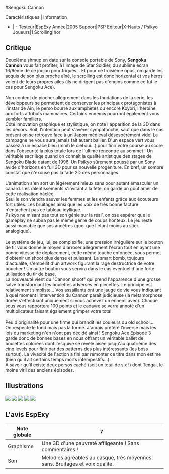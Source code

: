 #Sengoku Cannon

Caractéristiques | Information
- | -
Testeur|EspExy
Année|2005
Support|PSP
Editeur|X-Nauts / Psikyo
Joueurs|1
Scrolling|hor

## Critique
Deuxième shmup en date sur la console portable de Sony, <b>Sengoku Cannon</b> vous fait profiter, à l'image de Star Soldier, du sublime écran 16/9ème de ce joujou pour friqués... Et pour ce troisième opus, on garde les acquis de son plus proche aîné, le scrolling est donc horizontal et vos héros volent de leurs propres ailes (ils ne dirigent pas d'engins comme ce fut le cas pour Sengoku Ace).<br/><br/>Non content de piocher allègrement dans les fondations de la série, les développeurs se permettent de conserver les principaux protagonistes à l'instar de Ain, le perso bourré aux amphètes ou encore Koyori, l'héroïne aux forts attributs mammaires. Certains ennemis pourront également vous sembler familiers. <br/>Côté innovation graphique et stylistique, on note l'apparition de la 3D dans les décors. Soit, l'intention peut s'avérer sympathoche, sauf que dans le cas présent on se retrouve face à un Japon médiéval désespérément vide! La campagne ne vous aura jamais fait autant bailler. D'un espace vert vous passez à un espace bleu (mmh le ciel oui...) pour finir votre course au score dans l'obscurité la plus totale lors de l'ultime rencontre au sommet ! Un véritable sacrilège quand on connaît la qualité artistique des stages de Sengoku Blade datant de 1996. Un Psikyo sûrement poussé par un Sony avide d'horizons en full 3D pour sa nouvelle progéniture. En bref, un sombre constat que n'excuse pas la fade 2D des personnages.<br/><br/>L'animation s'en sort un légèrement mieux sans pour autant émasculer un canard. Les ralentissements s'invitant à la fête, on garde un goût amer de cette réalisation bâclée.<br/>Seul le son viendra sauver les femmes et les enfants grâce aux écouteurs fort utiles. Les bruitages ainsi que les voix de très bonne facture n'entachent pas ce tableau idyllique.<br/>Psikyo ne misant pas tout son génie sur la réal', on ose espérer que le gameplay ne subira pas le même genre de coups honteux. Le jeu reste aussi maniable que ses ancêtres (quoi que l'étant moins au stick analogique).<br/><br/>Le système de jeu, lui, se complexifie; une pression irrégulière sur le bouton de tir vous donne le moyen d'arroser allègrement l'écran tout en ayant une bonne vitesse de déplacement, cette même touche enfoncée, vous permet d'obtenir un shoot plus dense et puissant. La smart bomb, toujours d'actualité, s'embellit d'un artwork figurant la rage destructrice de votre boucher ! Un autre bouton vous servira dans le cas éventuel d'une forte utilisation du tir de base.<br/>La nouveauté vient du "Cannon shoot" qui prend l'apparence d'une grosse salve transformant les boulettes adverses en piécettes. Le principe est relativement simpliste... Vos assaillants ont une jauge de vie vous indiquant à quel moment l'intervention du Cannon paraît judicieuse (la métamorphose dorée s'effectuant uniquement si vous achevez un ennemi avec). Chaque sous vous rapportera 100 points et le cadavre se verra annoté d'un multiplicateur faisant également grimper votre total.<br/><br/>Peu d'originalité pour une firme qui brandit les couleurs du old school... <br/>On respecte le fond mais pas la forme. J'aurais préféré l'inverse mais les lois du marketing n'en n'ont pas décidé ainsi ! Sengoku Ace Episode 3 garde donc de bonnes bases en nous offrant un véritable ballet de boulettes colorées dont l'esquive se révèle aisée jusqu'au quatrième des cinq levels pour finir par des patterns des plus intéressants (les boss surtout). La vivacité de l'action a fini par remonter ce titre dans mon estime (bien qu'il ait certains temps morts intempestifs...).<br/>A savoir qu'il existe deux persos caché (soit un total de six !) dont Tengai, le moine viril des anciens épisodes.  

## Illustrations
![](http://www.shmup.com/images/thumbs/img_fiche_1_811.jpg)
![](http://www.shmup.com/images/thumbs/img_fiche_2_811.jpg)
![](http://www.shmup.com/images/thumbs/img_fiche_3_811.jpg)
![](http://www.shmup.com/images/thumbs/img_fiche_4_811.jpg)
![](http://www.shmup.com/images/thumbs/img_fiche_5_811.jpg)

## L'avis EspExy
Note globale|7
-|-
Graphisme|Une 3D d'une pauvreté affligeante ! Sans commentaires !
Son|Mélodies agréables au casque, très moyennes sans. Bruitages et voix qualité.
